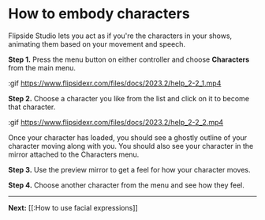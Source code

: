 # How to embody characters

Flipside Studio lets you act as if you're the characters in your shows, animating them based on your movement and speech.

**Step 1.** Press the menu button on either controller and choose **Characters** from the main menu.

:gif https://www.flipsidexr.com/files/docs/2023.2/help_2-2_1.mp4

**Step 2.** Choose a character you like from the list and click on it to become that character.

:gif https://www.flipsidexr.com/files/docs/2023.2/help_2-2_2.mp4

Once your character has loaded, you should see a ghostly outline of your character moving along with you. You should also see your character in the mirror attached to the Characters menu.

**Step 3.** Use the preview mirror to get a feel for how your character moves.

**Step 4.** Choose another character from the menu and see how they feel.

---

**Next:** [[:How to use facial expressions]]
